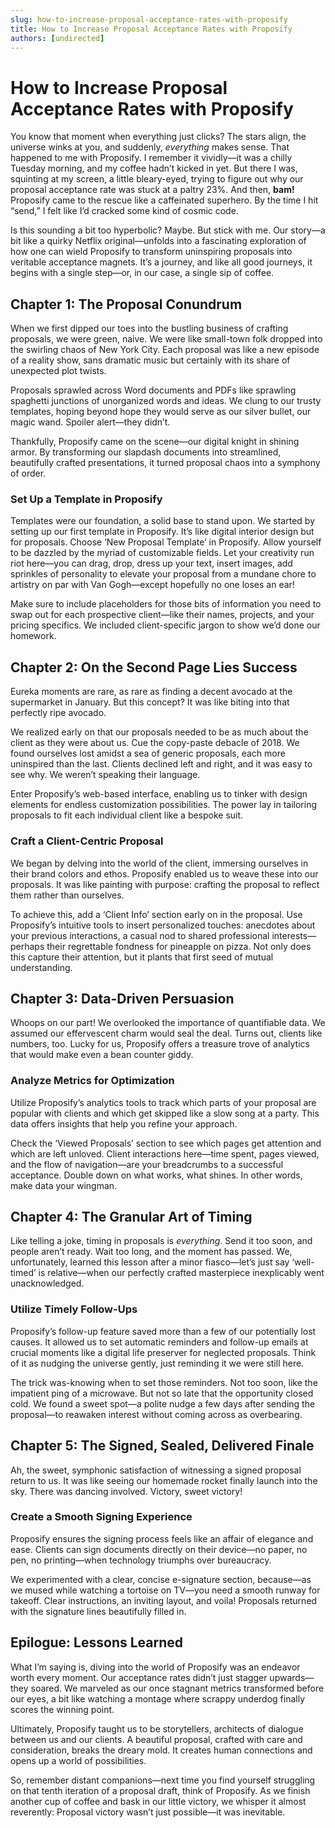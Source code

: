 ```yaml
---
slug: how-to-increase-proposal-acceptance-rates-with-proposify
title: How to Increase Proposal Acceptance Rates with Proposify
authors: [undirected]
---
```



# How to Increase Proposal Acceptance Rates with Proposify

You know that moment when everything just clicks? The stars align, the universe winks at you, and suddenly, *everything* makes sense. That happened to me with Proposify. I remember it vividly—it was a chilly Tuesday morning, and my coffee hadn’t kicked in yet. But there I was, squinting at my screen, a little bleary-eyed, trying to figure out why our proposal acceptance rate was stuck at a paltry 23%. And then, **bam!** Proposify came to the rescue like a caffeinated superhero. By the time I hit “send,” I felt like I’d cracked some kind of cosmic code.

Is this sounding a bit too hyperbolic? Maybe. But stick with me. Our story—a bit like a quirky Netflix original—unfolds into a fascinating exploration of how one can wield Proposify to transform uninspiring proposals into veritable acceptance magnets. It’s a journey, and like all good journeys, it begins with a single step—or, in our case, a single sip of coffee.

## Chapter 1: The Proposal Conundrum

When we first dipped our toes into the bustling business of crafting proposals, we were green, naive. We were like small-town folk dropped into the swirling chaos of New York City. Each proposal was like a new episode of a reality show, sans dramatic music but certainly with its share of unexpected plot twists. 

Proposals sprawled across Word documents and PDFs like sprawling spaghetti junctions of unorganized words and ideas. We clung to our trusty templates, hoping beyond hope they would serve as our silver bullet, our magic wand. Spoiler alert—they didn’t.

Thankfully, Proposify came on the scene—our digital knight in shining armor. By transforming our slapdash documents into streamlined, beautifully crafted presentations, it turned proposal chaos into a symphony of order. 

### Set Up a Template in Proposify

Templates were our foundation, a solid base to stand upon. We started by setting up our first template in Proposify. It’s like digital interior design but for proposals. Choose ‘New Proposal Template’ in Proposify. Allow yourself to be dazzled by the myriad of customizable fields. Let your creativity run riot here—you can drag, drop, dress up your text, insert images, add sprinkles of personality to elevate your proposal from a mundane chore to artistry on par with Van Gogh—except hopefully no one loses an ear!

Make sure to include placeholders for those bits of information you need to swap out for each prospective client—like their names, projects, and your pricing specifics. We included client-specific jargon to show we’d done our homework. 

## Chapter 2: On the Second Page Lies Success

Eureka moments are rare, as rare as finding a decent avocado at the supermarket in January. But this concept? It was like biting into that perfectly ripe avocado. 

We realized early on that our proposals needed to be as much about the client as they were about us. Cue the copy-paste debacle of 2018. We found ourselves lost amidst a sea of generic proposals, each more uninspired than the last. Clients declined left and right, and it was easy to see why. We weren’t speaking their language.

Enter Proposify’s web-based interface, enabling us to tinker with design elements for endless customization possibilities. The power lay in tailoring proposals to fit each individual client like a bespoke suit. 

### Craft a Client-Centric Proposal

We began by delving into the world of the client, immersing ourselves in their brand colors and ethos. Proposify enabled us to weave these into our proposals. It was like painting with purpose: crafting the proposal to reflect them rather than ourselves.

To achieve this, add a ‘Client Info’ section early on in the proposal. Use Proposify’s intuitive tools to insert personalized touches: anecdotes about your previous interactions, a casual nod to shared professional interests—perhaps their regrettable fondness for pineapple on pizza. Not only does this capture their attention, but it plants that first seed of mutual understanding.

## Chapter 3: Data-Driven Persuasion

Whoops on our part! We overlooked the importance of quantifiable data. We assumed our effervescent charm would seal the deal. Turns out, clients like numbers, too. Lucky for us, Proposify offers a treasure trove of analytics that would make even a bean counter giddy.

### Analyze Metrics for Optimization

Utilize Proposify’s analytics tools to track which parts of your proposal are popular with clients and which get skipped like a slow song at a party. This data offers insights that help you refine your approach.

Check the ‘Viewed Proposals’ section to see which pages get attention and which are left unloved. Client interactions here—time spent, pages viewed, and the flow of navigation—are your breadcrumbs to a successful acceptance. Double down on what works, what shines. In other words, make data your wingman.

## Chapter 4: The Granular Art of Timing

Like telling a joke, timing in proposals is *everything*. Send it too soon, and people aren’t ready. Wait too long, and the moment has passed. We, unfortunately, learned this lesson after a minor fiasco—let’s just say ‘well-timed’ is relative—when our perfectly crafted masterpiece inexplicably went unacknowledged.

### Utilize Timely Follow-Ups

Proposify’s follow-up feature saved more than a few of our potentially lost causes. It allowed us to set automatic reminders and follow-up emails at crucial moments like a digital life preserver for neglected proposals. Think of it as nudging the universe gently, just reminding it we were still here. 

The trick was-knowing when to set those reminders. Not too soon, like the impatient ping of a microwave. But not so late that the opportunity closed cold. We found a sweet spot—a polite nudge a few days after sending the proposal—to reawaken interest without coming across as overbearing.

## Chapter 5: The Signed, Sealed, Delivered Finale

Ah, the sweet, symphonic satisfaction of witnessing a signed proposal return to us. It was like seeing our homemade rocket finally launch into the sky. There was dancing involved. Victory, sweet victory!

### Create a Smooth Signing Experience

Proposify ensures the signing process feels like an affair of elegance and ease. Clients can sign documents directly on their device—no paper, no pen, no printing—when technology triumphs over bureaucracy.

We experimented with a clear, concise e-signature section, because—as we mused while watching a tortoise on TV—you need a smooth runway for takeoff. Clear instructions, an inviting layout, and voila! Proposals returned with the signature lines beautifully filled in.

## Epilogue: Lessons Learned

What I’m saying is, diving into the world of Proposify was an endeavor worth every moment. Our acceptance rates didn’t just stagger upwards—they soared. We marveled as our once stagnant metrics transformed before our eyes, a bit like watching a montage where scrappy underdog finally scores the winning point.

Ultimately, Proposify taught us to be storytellers, architects of dialogue between us and our clients. A beautiful proposal, crafted with care and consideration, breaks the dreary mold. It creates human connections and opens up a world of possibilities. 

So, remember distant companions—next time you find yourself struggling on that tenth iteration of a proposal draft, think of Proposify. As we finish another cup of coffee and bask in our little victory, we whisper it almost reverently: Proposal victory wasn’t just possible—it was inevitable.